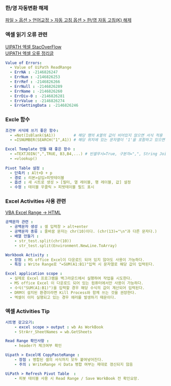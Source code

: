 ### 한/영 자동변환 해제
[파일 > 옵션 > 언어교정 > 자동 고침 옵션 > 한/영 자동 고침(K) 해제](https://hxxgcy.tistory.com/24)


### 엑셀 읽기 오류 관련
[UIPATH 엑셀 StacOverFlow](https://stackoverflow.com/questions/2424717/how-to-know-if-a-cell-has-an-error-in-the-formula-in-c-sharp)  
[UIPATH 엑셀 오류 정리글](https://deokpals.tistory.com/11)  

```yaml
Value of Errors: 
  - Value of UiPath ReadRange 
  - ErrNA : -2146826247
  - ErrNum : -2146826253
  - ErrRef : -2146826266
  - ErrNull : -2146826289
  - ErrName : -2146826260
  - ErrDiv-0 : -2146826281
  - ErrValue : -2146826274
  - ErrGettingData : -2146826246
```



### Excle 함수
```yaml
조건부 서식에 쓰기 좋은 함수:
  - =Not(IsBlank($A1))        # 해당 행의 A열의 값이 비어있지 않으면 서식 적용
  - =ISNUMBER(SEARCH("1",A1)) # 해당 위치에 있는 문자열이 '1'을 포함하고 있으면 True

Excel Template 만들 떄 좋은 함수 : 
  - =TEXTJOIN(",",TRUE, B3,B4,...) # 빈셀무시=True, 구분자=",", String Join
  - =vlookup()
  
Pivot Table 설정 : 
  - 단축키 : Alt+D + p
  - 경로 : 리본>삽입>피벗테이블
  - 옵션 : 새 시트로 생성 > [필터, 열 레이블, 행 레이블, 값] 설정
  - 수정 : 테이블 우클릭 > 피벗테이블 필드 표시
```

### Excel Activities 사용 관련 
[VBA Excel Range -> HTML](https://stackoverflow.com/questions/54033321/excel-vba-convert-range-with-pictures-and-buttons-to-html)

```yaml
공백문자 관련 : 
  - 공백문자 생성 : 셀 입력창 > alt+enter
  - 공백문자 종류 : 줄바꿈 문자는 chr(10)이다. (chr(13)="\n"과 다른 문자다.)
  - 배열 만들기 : 
    - str_test.split(chr(10)) 
    - str_test.split(Environment.NewLine.ToArray)

Workbook Activity : 
  - 장점 : MS office Excel이 다운로드 되어 있지 않아도 사용이 가능하다.  
  - 특징 : Write Range로 "=SUM(A1:B1)"입력 시 문자열로 해당 값이 입력된다. 

Excel application scope :
  - 실제로 Excel 프로그램을 백그라운드에서 실행하여 작업을 시도한다.  
  - MS office Excel 이 다운로드 되어 있는 컴퓨터에서만 사용이 가능하다.  
  - 수식("SUM(A1:B1)")을 입력할 경우 해당 수식의 값이 계산되어 입력된다. 
  - DRM이 설치된 환경이라면 Kill Process와 함께 쓰는 것을 권장한다.
  - 엑셀이 이미 실행되고 있는 경우 에러를 발생하기 때문이다.

```


### 엑셀 Activities Tip
```yaml
시트명 갖고오기:
    - excel scope > output : wb As WorkBook
    - StrArr_SheetNames = wb.GetSheets

Read Range 확인사항 : 
    - header가 체크여부 확인

Uipath > Excel에 CopyPasteRange : 
    - 장점 : 병합된 셀의 서식까지 모두 붙여넣어진다.
    - 주의 : WriteRange 시 Data 병합 여부는 제대로 갱신되지 않음

UiPath > Refresh Pivot Table  :
    - 피봇 테이블 사용 시 Read Range / Save WorkBook 전 확인요망.

```
